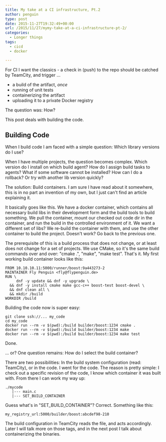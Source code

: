 ```yaml
---
title: My take at a CI infrastructure, Pt.2
author: penguin
type: post
date: 2015-11-27T19:32:49+00:00
url: /2015/11/27/mymy-take-at-a-ci-infrastructure-pt-2/
categories:
  - Longer things
tags:
  - cicd
  - docker

---
```

For CI I want the classics - a check in (push) to the repo should be catched by TeamCity, and trigger ...

  * a build of the artifact, _once_
  * running of unit tests
  * containerizing the artifact
  * uploading it to a private Docker registry

The question was: How?

This post deals with building the code.

## Building Code

When I build code I am faced with a simple question: Which library versions do I use?

When I have multiple projects, the question becomes complex. Which version do I install on which build agent? How do I assign build tasks to agents? What if some software cannot be installed? How can I do a rollback? Or try with another lib version quickly?

The solution: Build containers. I am sure I have read about it somewhere, this is in no part an invention of my own, but I just can't find an article explaining it.

It basically goes like this. We have a docker container, which contains all necessary build libs in their development form and the build tools to build something. We pull the container, mount our checked out code dir in the container, and run the build in the controlled environment of it. We want a different set of libs? We re-build the container with them, and use the other container to build the project. Doesn't work? Go back to the previous one.

The prerequisite of this is a build process that does not change, or at least does not change for a set of projects. We use CMake, so it's the same build commands over and over: "cmake .", "make", "make test". That's it. My first working build container looks like this:

```
FROM 10.10.10.11:5000/runner/boost:9a443273-2
MAINTAINER Fly Penguin <fly@flypenguin.de>
RUN \
     dnf -y update && dnf -y upgrade \
  && dnf -y install cmake make gcc-c++ boost-test boost-devel \
  && dnf clean all \
  && mkdir /build
WORKDIR /build
```

Building the code now is super easy:

```
git clone ssh://... my_code
cd my_code
docker run --rm -v $(pwd):/build builder/boost:1234 cmake .
docker run --rm -v $(pwd):/build builder/boost:1234 make
docker run --rm -v $(pwd):/build builder/boost:1234 make test
```

Done.

... or? One question remains: How do I select the build container?

There are two possibilities: In the build system configuration (read: TeamCity), or in the code. I went for the code. The reason is pretty simple: I check out a specific revision of the code, I know which container it was built with. From there I can work my way up:

```
./mycode
   |--- main.c
   |--- SET_BUILD_CONTAINER
```

Guess what's in "SET\_BUILD\_CONTAINER"? Correct. Something like this:

```
my_registry_url:5000/builder/boost:abcdef98-210
```

The build configuration in TeamCity reads the file, and acts accordingly. Later I will talk more on those tags, and in the next post I talk about containerizing the binaries.